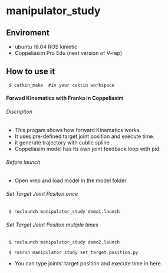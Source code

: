 manipulator_study
=================
## Enviroment
* ubuntu 16.04 ROS kinietic
* Coppeliasim Pro Edu (next version of V-rep)

## How to use it
```
 $ catkin_make  #in your caktin workspace
```
#### Forwad Kinematics with Franka in Coppeliasim
###### Discription
* This progam shows how forward Kinematics works.
* It uses pre-defined target joint position and execute time.
* it generate trajectory with cublic spline .
* Coppeliasim model has its own joint feedback loop with pid.

###### Before launch
* Open vrep and load model in the model folder.

###### Set Target Joint Positon once
```
 $ roslaunch manipulator_study demo1.launch
```
###### Set Target Joint Positon mutiple times
```
 $ roslaunch manipulator_study demo2.launch
```
```
 $ rosrun manipulator_study set_target_position.py
```
* You can type joints' target position and execute time in here.
